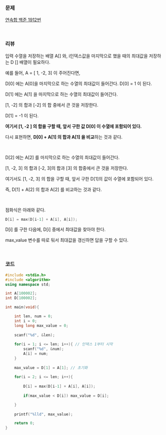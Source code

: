 ### 문제

[연속합 백준 1912번](https://www.acmicpc.net/problem/1912)

</br>

### 리뷰

입력 수열을 저장하는 배열 A[] 와, i인덱스값을 마지막으로 했을 때의 최대값을 저장하는 D [] 배열이 필요하다.

예를 들어, A = [ 1, -2, 3] 이 주어진다면, 

D[0] 에는 A[0]을 마지막으로 하는 수열의 최대값이 들어간다. D[0] = 1 이 된다. 

D[1] 에는 A[1] 을 마지막으로 하는 수열의 최대값이 들어간다. 

[1, -2] 의 합과 [-2] 의 합 중에서 큰 것을 저장한다.   

D[1] = -1 이 된다.   

**여기서 [1, -2 ] 의 합을 구할 때, 앞서 구한 값 D[0] 이 수열에 포함되어 있다.**

다시 표현하면, **D[0] + A[1] 의 합과 A[1] 을 비교**하는 것과 같다. 

</br>

D[2] 에는 A[2] 를 마지막으로 하는 수열의 최대값이 들어간다. 

[1, -2, 3] 의 합과 [-2, 3]의 합과 [3] 의 합중에서 큰 것을 저장한다. 

여기서도 [1, -2, 3] 의 합을 구할 때, 앞서 구한 D[1]의 값이 수열에 포함되어 있다. 

즉, D[1] + A[2] 의 합과 A[2] 를 비교하는 것과 같다.  

</br>

점화식은 아래와 같다. 

```c++
D[i] = max(D[i-1] + A[i], A[i]);
```

 D[i] 를 구한 다음에, D[i] 중에서 최대값을 찾아야 한다. 

max_value 변수를 따로 둬서 최대값을 갱신하면 답을 구할 수 있다. 

</br>

###  **코드**

```c++
#include <stdio.h>
#include <algorithm>
using namespace std;

int A[100002];
int D[100002];

int main(void){

	int len, num = 0;
	int i = 0;
	long long max_value = 0;
	
	scanf("%d", &len);
	
	for(i = 1; i <= len; i++){ // 인덱스 1부터 시작 
		scanf("%d", &num);
		A[i] = num;
	}
	
	max_value = D[1] = A[1]; // 초기화 
	
	for(i = 2; i <= len; i++){
	
		D[i] = max(D[i-1] + A[i], A[i]);
		
		if(max_value < D[i]) max_value = D[i];

	}
	
	printf("%lld", max_value);

	return 0;
}
```



